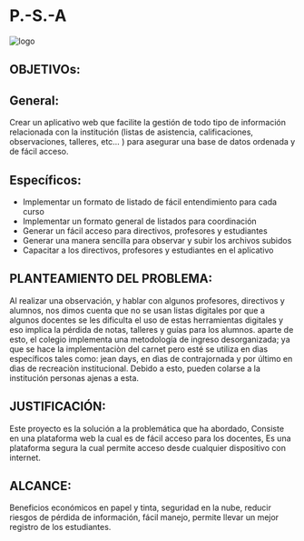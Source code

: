 # P.-S.-A
![logo](https://user-images.githubusercontent.com/58231985/70299194-347e2d00-17c2-11ea-8620-7aa94b9eb901.jpg)

OBJETIVOs:
-
General:
-
Crear un aplicativo web que facilite la gestión de todo tipo de información relacionada con la
institución (listas de asistencia, calificaciones, observaciones, talleres, etc… ) para asegurar una base
de datos ordenada y de fácil acceso.

Específicos:
-
- Implementar un formato de listado de fácil entendimiento para cada curso
- Implementar un formato general de listados para coordinación
- Generar un fácil acceso para directivos, profesores y estudiantes
- Generar una manera sencilla para observar y subir los archivos subidos
- Capacitar a los directivos, profesores y estudiantes en el aplicativo

PLANTEAMIENTO DEL PROBLEMA:
-
Al realizar una observación, y hablar con algunos profesores, directivos y alumnos, nos dimos cuenta que no se
usan listas digitales por que a algunos docentes se les dificulta el uso de estas herramientas digitales y eso
implica la pérdida de notas, talleres y guías para los alumnos. aparte de esto, el colegio implementa  una metodología de ingreso desorganizada; ya que se hace la implementaciòn del carnet pero esté se utiliza en dìas específicos tales como: jean days,  en dìas de contrajornada y por último en dìas de recreaciòn institucional.
Debido a esto, pueden colarse a la institución personas ajenas a esta.

JUSTIFICACIÓN:
-
Este proyecto es la solución a la problemática que ha abordado, Consiste en una plataforma web la cual
es de fácil acceso para los docentes, Es una plataforma segura la cual permite acceso desde cualquier
dispositivo con internet.

ALCANCE:
-
Beneficios económicos en papel y tinta, seguridad en la nube, reducir riesgos de pérdida de información,
fácil manejo, permite llevar un mejor registro de los estudiantes.
